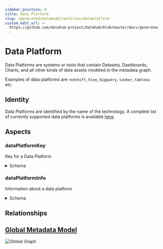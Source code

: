 ```yaml
---
sidebar_position: 0
title: Data Platform
slug: /generated/metamodel/entities/dataplatform
custom_edit_url: >-
  https://github.com/datahub-project/datahub/blob/master/docs/generated/metamodel/entities/dataPlatform.md
---
```

# Data Platform

Data Platforms are systems or tools that contain Datasets, Dashboards, Charts, and all other kinds of data assets modeled in the metadata graph.

Examples of data platforms are `redshift`, `hive`, `bigquery`, `looker`, `tableau` etc.

## Identity

Data Platforms are identified by the name of the technology. A complete list of currently supported data platforms is available [here](https://raw.githubusercontent.com/datahub-project/datahub/master/metadata-service/restli-servlet-impl/src/main/resources/DataPlatformInfo.json).



## Aspects

### dataPlatformKey
Key for a Data Platform
<details>
<summary>Schema</summary>

```javascript
{
  "type": "record",
  "Aspect": {
    "name": "dataPlatformKey"
  },
  "name": "DataPlatformKey",
  "namespace": "com.linkedin.metadata.key",
  "fields": [
    {
      "type": "string",
      "name": "platformName",
      "doc": "Data platform name i.e. hdfs, oracle, espresso"
    }
  ],
  "doc": "Key for a Data Platform"
}
```
</details>

### dataPlatformInfo
Information about a data platform
<details>
<summary>Schema</summary>

```javascript
{
  "type": "record",
  "Aspect": {
    "name": "dataPlatformInfo"
  },
  "name": "DataPlatformInfo",
  "namespace": "com.linkedin.dataplatform",
  "fields": [
    {
      "Searchable": {
        "boostScore": 10.0,
        "enableAutocomplete": false,
        "fieldNameAliases": [
          "_entityName"
        ],
        "fieldType": "WORD_GRAM"
      },
      "validate": {
        "strlen": {
          "max": 15
        }
      },
      "type": "string",
      "name": "name",
      "doc": "Name of the data platform"
    },
    {
      "Searchable": {
        "boostScore": 10.0,
        "enableAutocomplete": true,
        "fieldType": "WORD_GRAM"
      },
      "type": [
        "null",
        "string"
      ],
      "name": "displayName",
      "default": null,
      "doc": "The name that will be used for displaying a platform type."
    },
    {
      "type": {
        "type": "enum",
        "symbolDocs": {
          "FILE_SYSTEM": "Value for a file system, e.g. hdfs",
          "KEY_VALUE_STORE": "Value for a key value store, e.g. espresso, voldemort",
          "MESSAGE_BROKER": "Value for a message broker, e.g. kafka",
          "OBJECT_STORE": "Value for an object store, e.g. ambry",
          "OLAP_DATASTORE": "Value for an OLAP datastore, e.g. pinot",
          "OTHERS": "Value for other platforms, e.g salesforce, dovetail",
          "QUERY_ENGINE": "Value for a query engine, e.g. presto",
          "RELATIONAL_DB": "Value for a relational database, e.g. oracle, mysql",
          "SEARCH_ENGINE": "Value for a search engine, e.g seas"
        },
        "name": "PlatformType",
        "namespace": "com.linkedin.dataplatform",
        "symbols": [
          "FILE_SYSTEM",
          "KEY_VALUE_STORE",
          "MESSAGE_BROKER",
          "OBJECT_STORE",
          "OLAP_DATASTORE",
          "OTHERS",
          "QUERY_ENGINE",
          "RELATIONAL_DB",
          "SEARCH_ENGINE"
        ],
        "doc": "Platform types available at LinkedIn"
      },
      "name": "type",
      "doc": "Platform type this data platform describes"
    },
    {
      "type": "string",
      "name": "datasetNameDelimiter",
      "doc": "The delimiter in the dataset names on the data platform, e.g. '/' for HDFS and '.' for Oracle"
    },
    {
      "java": {
        "class": "com.linkedin.common.url.Url",
        "coercerClass": "com.linkedin.common.url.UrlCoercer"
      },
      "type": [
        "null",
        "string"
      ],
      "name": "logoUrl",
      "default": null,
      "doc": "The URL for a logo associated with the platform"
    }
  ],
  "doc": "Information about a data platform"
}
```
</details>

## Relationships

## [Global Metadata Model](https://github.com/datahub-project/datahub/raw/master/docs/imgs/datahub-metadata-model.png)
![Global Graph](https://github.com/datahub-project/datahub/raw/master/docs/imgs/datahub-metadata-model.png)
